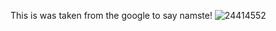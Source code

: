 This is was taken from the google to say namste!
![24414552](https://user-images.githubusercontent.com/101047092/159771584-a0758c7b-97f4-46d9-b646-d743d2284922.jpg)
